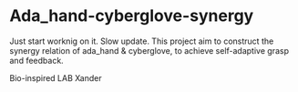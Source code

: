 # Ada_hand-cyberglove-synergy
Just start worknig on it. Slow update.
This project aim to construct the synergy relation of ada_hand & cyberglove, to achieve self-adaptive grasp and feedback.

Bio-inspired LAB 
Xander
